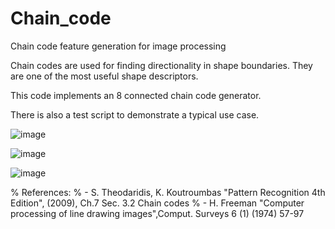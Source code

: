 # Chain_code
Chain code feature generation for image processing

Chain codes are used for finding directionality in shape boundaries. They are one of the most useful shape descriptors.

This code implements an 8 connected chain code generator. 

There is also a test script to demonstrate a typical use case.

![image](https://user-images.githubusercontent.com/40482921/236975756-7af27afb-c4cc-4164-a069-bf6106d1e629.png)

![image](https://user-images.githubusercontent.com/40482921/236975640-035b0ac0-f737-45d5-bd32-b69d1e4cb701.png)

![image](https://user-images.githubusercontent.com/40482921/236975923-692fd10a-5248-43aa-8700-68825cd688b4.png)


% References:
% - S. Theodaridis, K. Koutroumbas "Pattern Recognition 4th Edition", (2009), Ch.7 Sec. 3.2 Chain codes
% - H. Freeman "Computer processing of line drawing images",Comput. Surveys 6 (1) (1974) 57-97
